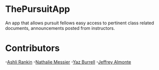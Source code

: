 # ThePursuitApp
An app that allows pursuit fellows easy access to pertinent class related documents, announcements posted from instructors. 



# Contributors
-[Ashli Rankin](https://github.com/Ashlirankin18)
-[Nathalie Messier](https://github.com/natmess)
-[Yaz Burrell](https://github.com/yazzy4)
-[Jeffrey Almonte](https://github.com/jalmonte83)

